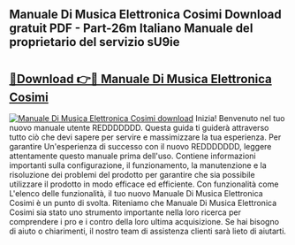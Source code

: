 ## Manuale Di Musica Elettronica Cosimi Download gratuit PDF - Part-26m Italiano Manuale del proprietario del servizio sU9ie

# <h2><a href="http://dfblr86.blite.top/?on=Manuale+Di+Musica+Elettronica+Cosimi">🔗Download 👉🔴 Manuale Di Musica Elettronica Cosimi</a></h2>

[![Manuale Di Musica Elettronica Cosimi download](https://i.imgur.com/lujVjoI.png)](http://dfblr86.blite.top/?on=Manuale+Di+Musica+Elettronica+Cosimi)
Inizia! Benvenuto nel tuo nuovo manuale utente REDDDDDDD. Questa guida ti guiderà attraverso tutto ciò che devi sapere per servire e massimizzare la tua esperienza. Per garantire Un'esperienza di successo con il nuovo REDDDDDDD, leggere attentamente questo manuale prima dell'uso. Contiene informazioni importanti sulla configurazione, il funzionamento, la manutenzione e la risoluzione dei problemi del prodotto per garantire che sia possibile utilizzare il prodotto in modo efficace ed efficiente. Con funzionalità come L'elenco delle funzionalità, il tuo nuovo Manuale Di Musica Elettronica Cosimi è un punto di svolta. Riteniamo che Manuale Di Musica Elettronica Cosimi sia stato uno strumento importante nella loro ricerca per comprendere i pro e i contro della loro ultima acquisizione. Se hai bisogno di aiuto o chiarimenti, il nostro team di assistenza clienti sarà lieto di aiutarti.

